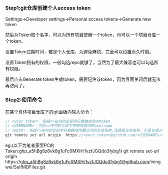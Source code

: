 ### Step1:git仓库创建个人access token

Settings->Developer settings->Personal access tokens->Generate new token

然后为Token取个名字，可以为所有项目使用一个token，也可以一个项目仓库一个token。

设置Token过期时间，若是个人仓库，为避免麻烦，完全可以设置永久时限。

设置Token拥有的权限，一般勾选repo就够了，当然为了最大兼容也可以勾选所有权限。

最后点击Generate token生成token，需要记住该token，因为界面关闭后就无法再访问了。

### Step2:使用命令
在某个具体项目仓库下的git面板内输入命令：
```c
// <your_token>：包括<>在内的全部字符替换成你的token
// <USERNAME>：包括<>在内的全部字符替换成你的username
// <REPO>：包括<>在内的全部字符替换成你要访问的仓库名称,注意是仓库名称，不是仓库url
git remote set-url origin  https://<your_token>@github.com/<USERNAME>/<REPO>.git
```
eg:(以下为笔者家里PC的Token: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)
git remote set-url origin  https://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@github.com/iningwei/SelfMDFiles.git